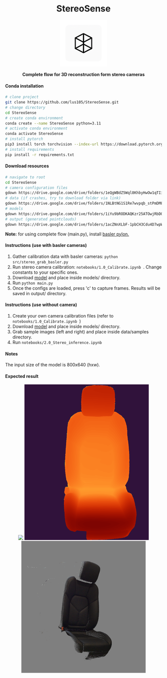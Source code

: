 <div align='center'>

# StereoSense
<img src="res/logo.png" width="150" />

<strong>Complete flow for 3D reconstruction form stereo cameras</strong>  

</div>

#### Conda installation
```bash
# clone project
git clone https://github.com/lus105/StereoSense.git
# change directory
cd StereoSense
# create conda environment
conda create --name StereoSense python=3.11
# activate conda environment
conda activate StereoSense
# install pytorch
pip3 install torch torchvision --index-url https://download.pytorch.org/whl/cu126
# install requirements
pip install -r requirements.txt
```

#### Download resources
```bash
# navigate to root
cd StereoSense
# camera configuration files
gdown https://drive.google.com/drive/folders/1eQgWBdZ5Wql8KhbyHwOw1qTIiZa8p0fI?usp=drive_link --folder
# data (if crashes, try to download folder via link)
gdown https://drive.google.com/drive/folders/1NLBtNG1S1Re7wvpqb_stPmDM85cfIMTI?usp=drive_link --folder
# models
gdown https://drive.google.com/drive/folders/1iYu9bRODKAQKzr25ATOwjRbDO71O4Yhf?usp=drive_link --folder
# output (generated pointclouds)
gdown https://drive.google.com/drive/folders/1acZNnXLbF-1pbCH3Cdu4D7wpWsstc3ap?usp=drive_link --folder
```
<strong>Note:</strong> for using complete flow (main.py), install [basler pylon.](https://www.baslerweb.com/en/software/pylon/?srsltid=AfmBOooUIwLYSjNfoSDrSVLIKNl0GcDOSuO1PzaT0-Hp7pFtrDHgTb_H)

#### Instructions (use with basler cameras)
1. Gather calibration data with basler cameras: ```python src/stereo_grab_basler.py ```
2. Run stereo camera calibration: ```notebooks/1.0_Calibrate.ipynb ```. Change constants to your specific ones.
3. Download [model](https://drive.google.com/file/d/1OhkN9eJKYKqpmAayoDoskqX-ZyZSvjs-/view?usp=drive_link) and place inside models/ directory.
4. Run ```python main.py ```
5. Once the configs are loaded, press 'c' to capture frames. Results will be saved in output/ directory.

#### Instructions (use without camera)
1. Create your own camera calibration files (refer to ```notebooks/1.0_Calibrate.ipynb ```)
2. Download [model](https://drive.google.com/file/d/1OhkN9eJKYKqpmAayoDoskqX-ZyZSvjs-/view?usp=drive_link) and place inside models/ directory.
3. Grab sample images (left and right) and place inside data/samples directory.
4. Run ```notebooks/2.0_Stereo_inference.ipynb ```

#### Notes

The input size of the model is 800x640 (hxw).

#### Expected result

<div align='center'>
<img src="res/image_left.png" width="400" />
<img src="res/disparity_map.png" width="400" />
<img src="res/pcl.png" width="400" />
</div>